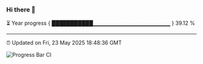 ### Hi there 👋

⏳ Year progress { ███████████▁▁▁▁▁▁▁▁▁▁▁▁▁▁▁▁▁▁▁ } 39.12 %

---

⏰ Updated on Fri, 23 May 2025 18:48:36 GMT

![Progress Bar CI](https://github.com/IshwaranRudhara/GIT-ACTION/workflows/Progress%20Bar%20CI/badge.svg)
